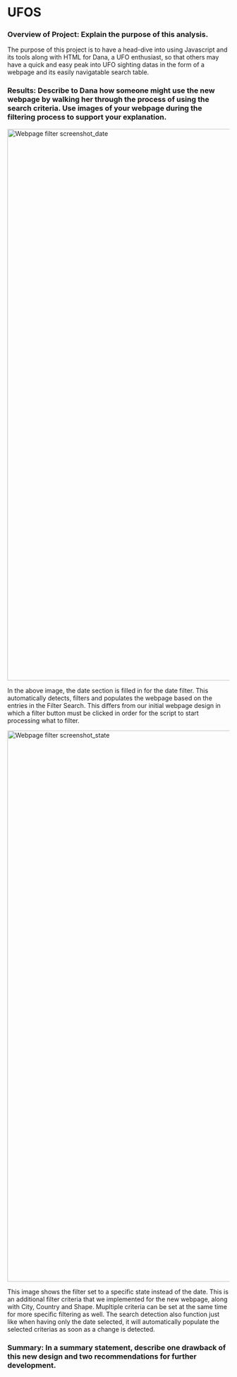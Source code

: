 # UFOS

### Overview of Project: Explain the purpose of this analysis.
  
  The purpose of this project is to have a head-dive into using Javascript and its tools along with HTML for Dana, a UFO enthusiast, so that others may have a quick and easy peak into UFO sighting datas in the form of a webpage and its easily navigatable search table.
  
### Results: Describe to Dana how someone might use the new webpage by walking her through the process of using the search criteria. Use images of your webpage during the filtering process to support your explanation.

<img width="1248" alt="Webpage filter screenshot_date" src="https://user-images.githubusercontent.com/68725398/102506137-cfa21780-4050-11eb-9fc2-6547addc9e63.png">



In the above image, the date section is filled in for the date filter. This automatically detects, filters and populates the webpage based on the entries in the Filter Search. This differs from our initial webpage design in which a filter button must be clicked in order for the script to start processing what to filter.

<img width="1247" alt="Webpage filter screenshot_state" src="https://user-images.githubusercontent.com/68725398/102506139-cfa21780-4050-11eb-88c4-c489d676dbeb.png">

This image shows the filter set to a specific state instead of the date. This is an additional filter criteria that we implemented for the new webpage, along with City, Country and Shape. Mupltiple criteria can be set at the same time for more specific filtering as well. The search detection also function just like when having only the date selected, it will automatically populate the selected criterias as soon as a change is detected.


### Summary: In a summary statement, describe one drawback of this new design and two recommendations for further development.
